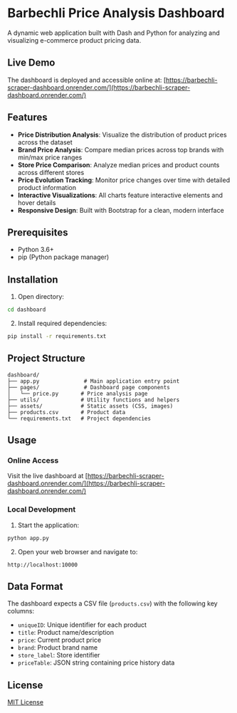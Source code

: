 # Barbechli Price Analysis Dashboard

A dynamic web application built with Dash and Python for analyzing and visualizing e-commerce product pricing data.

## Live Demo

The dashboard is deployed and accessible online at:
[https://barbechli-scraper-dashboard.onrender.com/](https://barbechli-scraper-dashboard.onrender.com/)

## Features

- **Price Distribution Analysis**: Visualize the distribution of product prices across the dataset
- **Brand Price Analysis**: Compare median prices across top brands with min/max price ranges
- **Store Price Comparison**: Analyze median prices and product counts across different stores
- **Price Evolution Tracking**: Monitor price changes over time with detailed product information
- **Interactive Visualizations**: All charts feature interactive elements and hover details
- **Responsive Design**: Built with Bootstrap for a clean, modern interface

## Prerequisites

- Python 3.6+
- pip (Python package manager)

## Installation

1. Open directory:
```bash
cd dashboard
```

2. Install required dependencies:
```bash
pip install -r requirements.txt
```

## Project Structure

```
dashboard/
├── app.py              # Main application entry point
├── pages/              # Dashboard page components
│   └── price.py       # Price analysis page
├── utils/             # Utility functions and helpers
├── assets/            # Static assets (CSS, images)
├── products.csv       # Product data
└── requirements.txt   # Project dependencies
```

## Usage

### Online Access
Visit the live dashboard at [https://barbechli-scraper-dashboard.onrender.com/](https://barbechli-scraper-dashboard.onrender.com/)

### Local Development
1. Start the application:
```bash
python app.py
```

2. Open your web browser and navigate to:
```
http://localhost:10000
```

## Data Format

The dashboard expects a CSV file (`products.csv`) with the following key columns:
- `uniqueID`: Unique identifier for each product
- `title`: Product name/description
- `price`: Current product price
- `brand`: Product brand name
- `store_label`: Store identifier
- `priceTable`: JSON string containing price history data

## License

[MIT License](LICENSE) 
